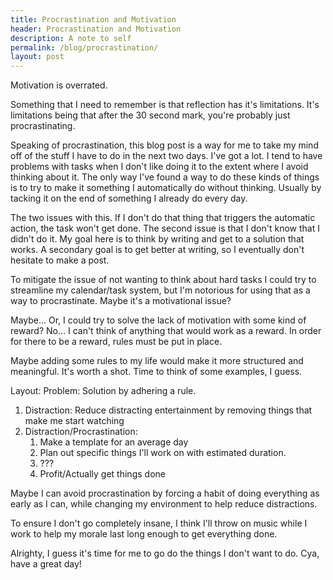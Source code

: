```yaml
---
title: Procrastination and Motivation
header: Procrastination and Motivation
description: A note to self
permalink: /blog/procrastination/
layout: post
---
```


Motivation is overrated.

Something that I need to remember is that reflection has it's limitations. It's limitations being that after the 30 second mark, you're probably just procrastinating.

Speaking of procrastination, this blog post is a way for me to take my mind off of the stuff I have to do in the next two days. I've got a lot. I tend to have problems with tasks when I don't like doing it to the extent where I avoid thinking about it. The only way I've found a way to do these kinds of things is to try to make it something I automatically do without thinking. Usually by tacking it on the end of something I already do every day.

The two issues with this. If I don't do that thing that triggers the automatic action, the task won't get done. The second issue is that I don't know that I didn't do it. 
My goal here is to think by writing and get to a solution that works. A secondary goal is to get better at writing, so I eventually don't hesitate to make a post.

To mitigate the issue of not wanting to think about hard tasks I could try to streamline my calendar/task system, but I'm notorious for using that as a way to procrastinate. Maybe it's a motivational issue?

Maybe... Or, I could try to solve the lack of motivation with some kind of reward? No... I can't think of anything that would work as a reward. In order for there to be a reward, rules must be put in place.

Maybe adding some rules to my life would make it more structured and meaningful. It's worth a shot. Time to think of some examples, I guess.

Layout: Problem: Solution by adhering a rule.

1. Distraction: Reduce distracting entertainment by removing things that make me start watching
1. Distraction/Procrastination:
	1. Make a template for an average day
	1. Plan out specific things I'll work on with estimated duration.
	1. ???
	1. Profit/Actually get things done

Maybe I can avoid procrastination by forcing a habit of doing everything as early as I can, while changing my environment to help reduce distractions.

To ensure I don't go completely insane, I think I'll throw on music while I work to help my morale last long enough to get everything done.

Alrighty, I guess it's time for me to go do the things I don't want to do. Cya, have a great day!
